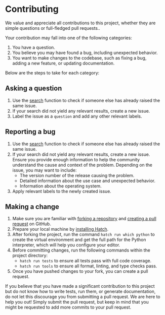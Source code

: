 # Contributing

We value and appreciate all contributions to this project, whether they are simple questions or full-fledged pull requests..

Your contribution may fall into one of the following categories:

1. You have a question.
2. You believe you may have found a bug, including unexpected behavior.
3. You want to make changes to the codebase, such as fixing a bug, adding a new feature, or updating documentation.

Below are the steps to take for each category:

## Asking a question

1. Use the [search](https://github.com/dralshehri/hijridate/issues) function to check if someone else has already raised the same issue.
2. If your search did not yield any relevant results, create a new issue.
3. Label the issue as a `question` and add any other relevant labels.

## Reporting a bug

1. Use the [search](https://github.com/dralshehri/hijridate/issues) function to check if someone else has already raised the same issue.
2. If your search did not yield any relevant results, create a new issue. Ensure you provide enough information to help the community understand the cause and context of the problem. Depending on the issue, you may want to include:
   - The version number of the release causing the problem.
   - Detailed information about the use case and unexpected behavior.
   - Information about the operating system.
3. Apply relevant labels to the newly created issue.

## Making a change

1. Make sure you are familiar with [forking a repository](https://docs.github.com/en/pull-requests/collaborating-with-pull-requests/working-with-forks/fork-a-repo) and [creating a pull request](https://docs.github.com/en/pull-requests/collaborating-with-pull-requests/proposing-changes-to-your-work-with-pull-requests/creating-a-pull-request) on GitHub.
2. Prepare your local machine by [installing Hatch](https://hatch.pypa.io/latest/install/).
3. After forking the project, run the command `hatch run which python` to create the virtual environment and get the full path for the Python interpreter, which will help you configure your editor.
4. Before committing changes, run the following commands within the project directory:
   - `hatch run tests` to ensure all tests pass with full code coverage.
   - `hatch run tools` to ensure all format, linting, and type checks pass.
5. Once you have pushed changes to your fork, you can create a pull request.

If you believe that you have made a significant contribution to this project but do not know how to write tests, run them, or generate documentation, do not let this discourage you from submitting a pull request. We are here to help you out! Simply submit the pull request, but keep in mind that you might be requested to add more commits to your pull request.
